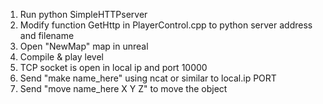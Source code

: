 1. Run python SimpleHTTPserver 
2. Modify function GetHttp in PlayerControl.cpp to python server address and filename
3. Open "NewMap" map in unreal
4. Compile & play level
5. TCP socket is open in local ip and port 10000
6. Send "make name_here" using ncat or similar to local.ip PORT
7. Send "move name_here X Y Z" to move the object
